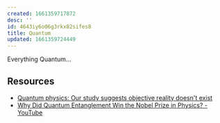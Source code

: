 ```yaml
---
created: 1661359717872
desc: ''
id: 4643iy6o06g3rkx82sifes8
title: Quantum
updated: 1661359724449
---
```

   
Everything Quantum...   
   
## Resources   
   
   
- [Quantum physics: Our study suggests objective reality doesn't exist](https://phys.org/news/2019-11-quantum-physics-reality-doesnt.html)   
- [Why Did Quantum Entanglement Win the Nobel Prize in Physics? - YouTube](https://youtu.be/US7fEkBsy4A)